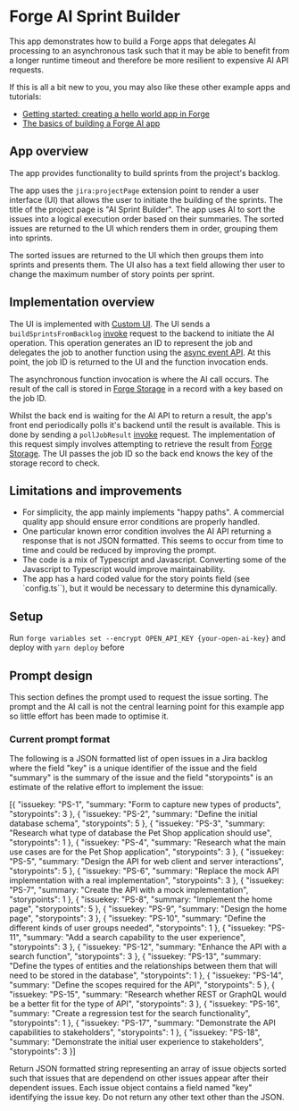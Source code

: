 
# Forge AI Sprint Builder

This app demonstrates how to build a Forge apps that delegates AI processing to an asynchronous task such that it may be able to benefit from a longer runtime timeout and therefore be more resilient to expensive AI API requests.

If this is all a bit new to you, you may also like these other example apps and tutorials:
* [Getting started: creating a hello world app in Forge](https://developer.atlassian.com/platform/forge/getting-started/)
* [The basics of building a Forge AI app](https://blog.developer.atlassian.com/forge-ai-basics/)

## App overview

The app provides functionality to build sprints from the project's backlog.

The app uses the `jira:projectPage` extension point to render a user interface (UI) that allows the user to initiate the building of the sprints. The title of the project page is "AI Sprint Builder". The app uses AI to sort the issues into a logical execution order based on their summaries. The sorted issues are returned to the UI which renders them in order, grouping them into sprints.

The sorted issues are returned to the UI which then groups them into sprints and presents them. The UI also has a text field allowing ther user to change the maximum number of story points per sprint.

## Implementation overview

The UI is implemented with [Custom UI](https://developer.atlassian.com/platform/forge/custom-ui/iframe/). The UI sends a `buildSprintsFromBacklog` [invoke](https://developer.atlassian.com/platform/forge/custom-ui-bridge/invoke/#invoke) request to the backend to initiate the AI operation. This operation generates an ID to represent the job and delegates the job to another function using the [async event API](https://developer.atlassian.com/platform/forge/runtime-reference/async-events-api/#async-events-api). At this point, the job ID is returned to the UI and the function invocation ends. 

The asynchronous function invocation is where the AI call occurs. The result of the call is stored in [Forge Storage](https://developer.atlassian.com/platform/forge/runtime-reference/storage-api/#storage-api) in a record with a key based on the job ID.

Whilst the back end is waiting for the AI API to return a result, the app's front end periodically polls it's backend until the result is available. This is done by sending a `pollJobResult` [invoke](https://developer.atlassian.com/platform/forge/custom-ui-bridge/invoke/#invoke) request. The implementation of this request simply involves attempting to retrieve the result from [Forge Storage](https://developer.atlassian.com/platform/forge/runtime-reference/storage-api/#storage-api). The UI passes the job ID so the back end knows the key of the storage record to check. 

## Limitations and improvements

* For simplicity, the app mainly implements "happy paths". A commercial quality app should ensure error conditions are properly handled.
* One particular known error condition involves the AI API returning a response that is not JSON formatted. This seems to occur from time to time and could be reduced by improving the prompt.
* The code is a mix of Typescript and Javascript. Converting some of the Javascript to Typescript would improve maintainability.
* The app has a hard coded value for the story points field (see `config.ts``), but it would be necessary to determine this dynamically.

## Setup

Run `forge variables set --encrypt OPEN_API_KEY {your-open-ai-key}` and deploy with `yarn deploy` before

## Prompt design

This section defines the prompt used to request the issue sorting. The prompt and the AI call is not the central learning point for this example app so little effort has been made to optimise it.

### Current prompt format

The following is a JSON formatted list of open issues in a Jira backlog where the field "key" is a unique identifier of the issue and the field "summary" is the summary of the issue and the field "storypoints" is an estimate of the relative effort to implement the issue:

[{
  "issuekey: "PS-1",
  "summary: "Form to capture new types of products",
  "storypoints": 3
}, {
  "issuekey: "PS-2",
  "summary: "Define the initial database schema",
  "storypoints": 5
}, {
  "issuekey: "PS-3",
  "summary: "Research what type of database the Pet Shop application should use",
  "storypoints": 1
}, {
  "issuekey: "PS-4",
  "summary: "Research what the main use cases are for the Pet Shop application",
  "storypoints": 3
}, {
  "issuekey: "PS-5",
  "summary: "Design the API for web client and server interactions",
  "storypoints": 5
}, {
  "issuekey: "PS-6",
  "summary: "Replace the mock API implementation with a real implementation",
  "storypoints": 3
}, {
  "issuekey: "PS-7",
  "summary: "Create the API with a mock implementation",
  "storypoints": 1
}, {
  "issuekey: "PS-8",
  "summary: "Implement the home page",
  "storypoints": 5
}, {
  "issuekey: "PS-9",
  "summary: "Design the home page",
  "storypoints": 3
}, {
  "issuekey: "PS-10",
  "summary: "Define the different kinds of user groups needed",
  "storypoints": 1
}, {
  "issuekey: "PS-11",
  "summary: "Add a search capability to the user experience",
  "storypoints": 3
}, {
  "issuekey: "PS-12",
  "summary: "Enhance the API with a search function",
  "storypoints": 3
}, {
  "issuekey: "PS-13",
  "summary: "Define the types of entities and the relationships between them that will need to be stored in the database",
  "storypoints": 1
}, {
  "issuekey: "PS-14",
  "summary: "Define the scopes required for the API",
  "storypoints": 5
}, {
  "issuekey: "PS-15",
  "summary: "Research whether REST or GraphQL would be a better fit for the type of API",
  "storypoints": 3
}, {
  "issuekey: "PS-16",
  "summary: "Create a regression test for the search functionality",
  "storypoints": 1
}, {
  "issuekey: "PS-17",
  "summary: "Demonstrate the API capabilities to stakeholders",
  "storypoints": 1
}, {
  "issuekey: "PS-18",
  "summary: "Demonstrate the initial user experience to stakeholders",
  "storypoints": 3
}]

Return JSON formatted string representing an array of issue objects sorted such that issues that are dependend on other issues appear after their dependent issues. Each issue object contains a field named "key" identifying the issue key. Do not return any other text other than the JSON.
